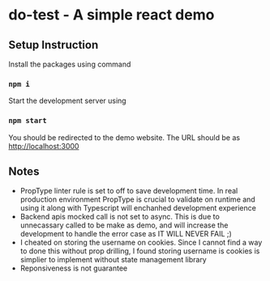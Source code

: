 # do-test - A simple react demo

## Setup Instruction

Install the packages using command

### `npm i`

Start the development server using

### `npm start`

You should be redirected to the demo website. The URL should be as [http://localhost:3000](http://localhost:3000)

## Notes

- PropType linter rule is set to off to save development time. In real production environment PropType is crucial to validate on runtime and using it along with Typescript will enchanhed development experience
- Backend apis mocked call is not set to async. This is due to unnecassary called to be make as demo, and will increase the development to handle the error case as IT WILL NEVER FAIL ;)
- I cheated on storing the username on cookies. Since I cannot find a way to done this without prop drilling, I found storing username is cookies is simplier to implement without state management library
- Reponsiveness is not guarantee
